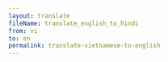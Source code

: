 ```yaml
--- 
layout: translate 
fileName: translate_english_to_hindi 
from: vi
to: en 
permalink: translate-vietnamese-to-english
---
```


